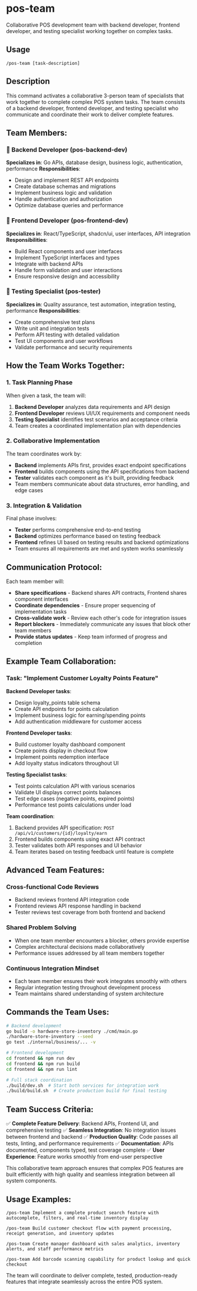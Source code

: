 # pos-team

Collaborative POS development team with backend developer, frontend developer, and testing specialist working together on complex tasks.

## Usage
```
/pos-team [task-description]
```

## Description
This command activates a collaborative 3-person team of specialists that work together to complete complex POS system tasks. The team consists of a backend developer, frontend developer, and testing specialist who communicate and coordinate their work to deliver complete features.

## Team Members:

### 🔧 Backend Developer (pos-backend-dev)
**Specializes in**: Go APIs, database design, business logic, authentication, performance
**Responsibilities**: 
- Design and implement REST API endpoints
- Create database schemas and migrations
- Implement business logic and validation
- Handle authentication and authorization
- Optimize database queries and performance

### 🎨 Frontend Developer (pos-frontend-dev)
**Specializes in**: React/TypeScript, shadcn/ui, user interfaces, API integration
**Responsibilities**:
- Build React components and user interfaces
- Implement TypeScript interfaces and types
- Integrate with backend APIs
- Handle form validation and user interactions
- Ensure responsive design and accessibility

### 🧪 Testing Specialist (pos-tester)
**Specializes in**: Quality assurance, test automation, integration testing, performance
**Responsibilities**:
- Create comprehensive test plans
- Write unit and integration tests
- Perform API testing with detailed validation
- Test UI components and user workflows
- Validate performance and security requirements

## How the Team Works Together:

### 1. Task Planning Phase
When given a task, the team will:
1. **Backend Developer** analyzes data requirements and API design
2. **Frontend Developer** reviews UI/UX requirements and component needs
3. **Testing Specialist** identifies test scenarios and acceptance criteria
4. Team creates a coordinated implementation plan with dependencies

### 2. Collaborative Implementation
The team coordinates work by:
- **Backend** implements APIs first, provides exact endpoint specifications
- **Frontend** builds components using the API specifications from backend
- **Tester** validates each component as it's built, providing feedback
- Team members communicate about data structures, error handling, and edge cases

### 3. Integration & Validation
Final phase involves:
- **Tester** performs comprehensive end-to-end testing
- **Backend** optimizes performance based on testing feedback
- **Frontend** refines UI based on testing results and backend optimizations
- Team ensures all requirements are met and system works seamlessly

## Communication Protocol:
Each team member will:
- **Share specifications** - Backend shares API contracts, Frontend shares component interfaces
- **Coordinate dependencies** - Ensure proper sequencing of implementation tasks
- **Cross-validate work** - Review each other's code for integration issues
- **Report blockers** - Immediately communicate any issues that block other team members
- **Provide status updates** - Keep team informed of progress and completion

## Example Team Collaboration:

### Task: "Implement Customer Loyalty Points Feature"

**Backend Developer tasks**:
- Design loyalty_points table schema
- Create API endpoints for points calculation
- Implement business logic for earning/spending points
- Add authentication middleware for customer access

**Frontend Developer tasks**:
- Build customer loyalty dashboard component
- Create points display in checkout flow
- Implement points redemption interface
- Add loyalty status indicators throughout UI

**Testing Specialist tasks**:
- Test points calculation API with various scenarios
- Validate UI displays correct points balances
- Test edge cases (negative points, expired points)
- Performance test points calculations under load

**Team coordination**:
1. Backend provides API specification: `POST /api/v1/customers/{id}/loyalty/earn`
2. Frontend builds components using exact API contract
3. Tester validates both API responses and UI behavior
4. Team iterates based on testing feedback until feature is complete

## Advanced Team Features:

### Cross-functional Code Reviews
- Backend reviews frontend API integration code
- Frontend reviews API response handling in backend
- Tester reviews test coverage from both frontend and backend

### Shared Problem Solving
- When one team member encounters a blocker, others provide expertise
- Complex architectural decisions made collaboratively
- Performance issues addressed by all team members together

### Continuous Integration Mindset
- Each team member ensures their work integrates smoothly with others
- Regular integration testing throughout development process
- Team maintains shared understanding of system architecture

## Commands the Team Uses:
```bash
# Backend development
go build -o hardware-store-inventory ./cmd/main.go
./hardware-store-inventory --seed
go test ./internal/business/... -v

# Frontend development  
cd frontend && npm run dev
cd frontend && npm run build
cd frontend && npm run lint

# Full stack coordination
./build/dev.sh  # Start both services for integration work
./build/build.sh  # Create production build for final testing
```

## Team Success Criteria:
✅ **Complete Feature Delivery**: Backend APIs, Frontend UI, and comprehensive testing
✅ **Seamless Integration**: No integration issues between frontend and backend
✅ **Production Quality**: Code passes all tests, linting, and performance requirements
✅ **Documentation**: APIs documented, components typed, test coverage complete
✅ **User Experience**: Feature works smoothly from end-user perspective

This collaborative team approach ensures that complex POS features are built efficiently with high quality and seamless integration between all system components.

## Usage Examples:

```
/pos-team Implement a complete product search feature with autocomplete, filters, and real-time inventory display

/pos-team Build customer checkout flow with payment processing, receipt generation, and inventory updates

/pos-team Create manager dashboard with sales analytics, inventory alerts, and staff performance metrics

/pos-team Add barcode scanning capability for product lookup and quick checkout
```

The team will coordinate to deliver complete, tested, production-ready features that integrate seamlessly across the entire POS system.